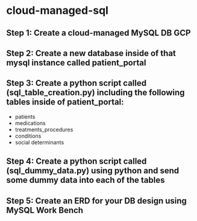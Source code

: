 # cloud-managed-sql

## Step 1: Create a cloud-managed MySQL DB GCP

## Step 2: Create a new database inside of that mysql instance called patient_portal

## Step 3: Create a python script called (sql_table_creation.py) including the following tables inside of patient_portal:
- patients
- medications
- treatments_procedures
- conditions
- social determinants

## Step 4:  Create a python script called (sql_dummy_data.py) using python and send some dummy data into each of the tables

## Step 5: Create an ERD for your DB design using MySQL Work Bench
